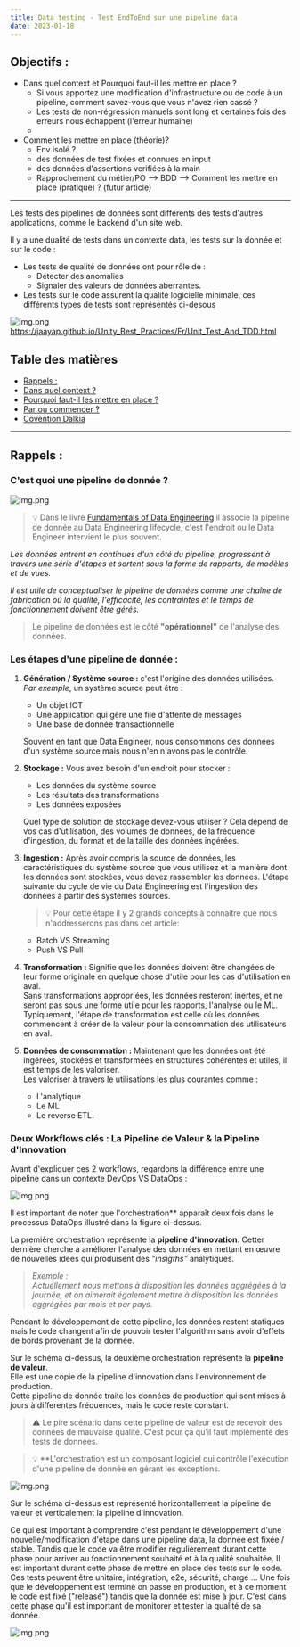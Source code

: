 ```yaml
---
title: Data testing - Test EndToEnd sur une pipeline data
date: 2023-01-18
---
```


## Objectifs :

+ Dans quel context et Pourquoi faut-il les mettre en place ?
  + Si vous apportez une modification d'infrastructure ou de code à un pipeline, comment savez-vous que vous n'avez rien cassé ?
  + Les tests de non-régression manuels sont long et certaines fois des erreurs nous échappent (l'erreur humaine)
  + 
+ Comment les mettre en place (théorie)?
  + Env isolé ?
  + des données de test fixées et connues en input
  + des données d'assertions verifiées à la main
  + Rapprochement du métier/PO --> BDD
--> Comment les mettre en place (pratique) ? (futur article)


------------

<!--truncate-->



Les tests des pipelines de données sont différents des tests d'autres applications, comme le backend d'un site web.

Il y a une dualité de tests dans un contexte data, les tests sur la donnée et sur le code :
+ Les tests de qualité de données ont pour rôle de : 
  + Détecter des anomalies 
  + Signaler des valeurs de données aberrantes.
+ Les tests sur le code assurent la qualité logicielle minimale, ces différents types de tests sont représentés ci-desous
 
![img.png](static/data-testing/pyramide-test.png)
https://jaayap.github.io/Unity_Best_Practices/Fr/Unit_Test_And_TDD.html

## Table des matières


* [Rappels : ](#rappels-)
* [Dans quel context ?](#dans-quel-context-)
* [Pourquoi faut-il les mettre en place ?](#pourquoi-faut-il-les-mettre-en-place-)
* [Par ou commencer ?](#par-ou-commencer-)
* [Covention Dalkia](#convention-dalkia)

------------------------------------------------------------------------------------------------------------------------

## Rappels : 

### C'est quoi une pipeline de donnée ?

![img.png](static/data-testing/data-pipeline.png)
> 💡 Dans le livre [Fundamentals of Data Engineering](https://www.oreilly.com/library/view/fundamentals-of-data/9781098108298/) 
> il associe la pipeline de donnée au Data Engineering lifecycle, c'est l'endroit ou le Data Engineer intervient le plus
> souvent.

_Les données entrent en continues d'un côté du pipeline, progressent à travers une série d'étapes et sortent sous la forme 
de rapports, de modèles et de vues._   

_Il est utile de conceptualiser le pipeline de données comme une chaîne de fabrication où la qualité, l'efficacité, 
les contraintes et le temps de fonctionnement doivent être gérés._

> Le pipeline de données est le côté **"opérationnel"** de l'analyse des données.

### Les étapes d'une pipeline de donnée :

1. **Génération / Système source :** c'est l'origine des données utilisées.  
   _Par exemple_, un système source peut être : 
   * Un objet IOT
   * Une application qui gère une file d'attente de messages
   * Une base de donnée transactionnelle  
   
   Souvent en tant que Data Engineer, nous consommons des données d'un système source mais nous n'en n'avons pas le contrôle.

2. **Stockage :** Vous avez besoin d'un endroit pour stocker :
   *  Les données du système source 
   *  Les résultats des transformations
   *  Les données exposées 
   
   Quel type de solution de stockage devez-vous utiliser ? Cela dépend de vos cas d'utilisation, des volumes de données,
   de la fréquence d'ingestion, du format et de la taille des données ingérées.

3. **Ingestion :** Après avoir compris la source de données, les caractéristiques du système source que vous utilisez et 
   la manière dont les données sont stockées, vous devez rassembler les données. L'étape suivante du cycle de vie 
   du Data Engineering est l'ingestion des données à partir des systèmes sources.   
   > 💡 Pour cette étape il y 2 grands concepts à connaitre que nous n'addresserons pas dans cet article: 
   * Batch VS Streaming 
   * Push VS Pull 
   
4. **Transformation :** Signifie que les données doivent être changées de leur forme originale en quelque chose d'utile pour
   les cas d'utilisation en aval.  
   Sans transformations appropriées, les données resteront inertes, et ne seront pas sous une forme utile pour les 
   rapports, l'analyse ou le ML. Typiquement, l'étape de transformation est celle où les données commencent à créer 
   de la valeur pour la consommation des utilisateurs en aval.

5. **Données de consommation :** Maintenant que les données ont été ingérées, stockées et transformées en structures 
   cohérentes et utiles, il est temps de les valoriser.  
   Les valoriser à travers le utilisations les plus courantes comme :
   * L'analytique 
   * Le ML 
   * Le reverse ETL.

### Deux Workflows clés : La Pipeline de Valeur & la Pipeline d'Innovation

Avant d'expliquer ces 2 workflows, regardons la différence entre une pipeline dans un contexte DevOps VS DataOps :

![img.png](static/data-testing/dataops-vs-devops.png)

Il est important de noter que l'orchestration** apparaît deux fois dans le processus DataOps illustré dans la figure ci-dessus.

La première orchestration représente la **pipeline d'innovation**.
Cetter dernière cherche à améliorer l'analyse des données en mettant en œuvre de nouvelles idées qui produisent des 
_"insigths"_ analytiques. 

> _Exemple :_  
> _Actuellement nous mettons à disposition les données aggrégées à la journée, et on aimerait également mettre à 
disposition les données aggrégées par mois et par pays._

Pendant le développement de cette pipeline, les données restent statiques mais le code changent afin de pouvoir tester 
l'algorithm sans avoir d'effets de bords provenant de la donnée.

Sur le schéma ci-dessus, la deuxième orchestration représente la **pipeline de valeur**.  
Elle est une copie de la pipeline d'innovation dans l'environnement de production.  
Cette pipeline de donnée traite les données de production qui sont mises à jours à differentes fréquences, mais
le code reste constant.

> ⚠️ Le pire scénario dans cette pipeline de valeur est de recevoir des données de mauvaise qualité. C'est pour ça qu'il faut
implémenté des tests de données.



 
> 💡 **L'orchestration est un composant logiciel qui contrôle l'exécution d'une pipeline de donnée en gérant les exceptions.

![img.png](static/data-testing/value-pipeline-vs-d-innovation-pipeline.png)

Sur le schéma ci-dessus est représenté horizontallement la pipeline de valeur et verticalement la pipeline d'innovation.

Ce qui est important à comprendre c'est pendant le développement d'une nouvelle/modification d'étape dans une pipeline data, la
donnée est fixée / stable. Tandis que le code va être modifier régulièrement durant cette phase pour arriver au
fonctionnement souhaité et à la qualité souhaitée. Il est important durant cette phase de mettre en place des tests sur 
le code. Ces tests peuvent être unitaire, intégration, e2e, sécurité, charge ... Une fois que le développement est terminé
on passe en production, et à ce moment le code est fixé ("releasé") tandis que la donnée est mise à jour. C'est dans cette phase
qu'il est important de monitorer et tester la qualité de sa donnée.

![img.png](img.png)

